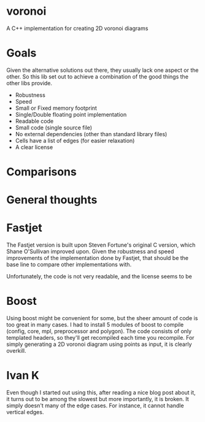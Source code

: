 # voronoi
A C++ implementation for creating 2D voronoi diagrams


Goals
=====

Given the alternative solutions out there, they usually lack one aspect or the other.
So this lib set out to achieve a combination of the good things the other libs provide.

* Robustness
* Speed
* Small or Fixed memory footprint
* Single/Double floating point implementation
* Readable code
* Small code (single source file)
* No external dependencies (other than standard library files)
* Cells have a list of edges (for easier relaxation)
* A clear license


Comparisons
===========


General thoughts
================

Fastjet
=======

The Fastjet version is built upon Steven Fortune's original C version, which Shane O'Sullivan improved upon. 
Given the robustness and speed improvements of the implementation done by Fastjet,
that should be the base line to compare other implementations with.

Unfortunately, the code is not very readable, and the license seems to be   

Boost
=====

Using boost might be convenient for some, but the sheer amount of code is too great in many cases.
I had to install 5 modules of boost to compile (config, core, mpl, preprocessor and polygon).
The code consists of only templated headers, so they'll get recompiled each time you recompile.
For simply generating a 2D voronoi diagram using points as input, it is clearly overkill.

Ivan K
======

Even though I started out using this, after reading a nice blog post about it,
it turns out to be among the slowest but more importantly, it is broken.
It simply doesn't many of the edge cases. For instance, it cannot handle vertical edges.

 
